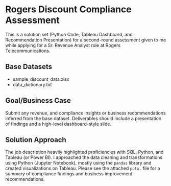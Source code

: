 # Rogers Discount Compliance Assessment
This is a solution set (Python Code, Tableau Dashboard, and Recommendation Presentation) for a second-round assessment given to me while applying for a Sr. Revenue Analyst role at Rogers Telecommunications. 

## Base Datasets
- sample_discount_data.xlsx
- data_dictionary.txt

## Goal/Business Case
Submit any revenue, and compliance insights or business recommendations inferred from the base dataset. Deliverables should include a presentation of findings and a high-level dashboard-style slide. 

## Solution Approach
The job description heavily highlighted proficiencies with SQL, Python, and Tableau (or Power BI). I approached the data cleaning and transformations using Python (Jupyter Notebook),  mostly using the `pandas` library and created visualizations on Tableau. Please see the attached `pptx.` file for a summary of compliance findings and business improvement recommendations.


